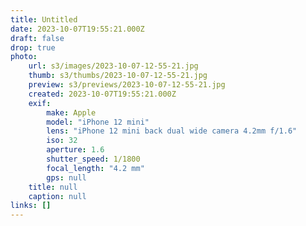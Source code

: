 ```yaml
---
title: Untitled
date: 2023-10-07T19:55:21.000Z
draft: false
drop: true
photo:
    url: s3/images/2023-10-07-12-55-21.jpg
    thumb: s3/thumbs/2023-10-07-12-55-21.jpg
    preview: s3/previews/2023-10-07-12-55-21.jpg
    created: 2023-10-07T19:55:21.000Z
    exif:
        make: Apple
        model: "iPhone 12 mini"
        lens: "iPhone 12 mini back dual wide camera 4.2mm f/1.6"
        iso: 32
        aperture: 1.6
        shutter_speed: 1/1800
        focal_length: "4.2 mm"
        gps: null
    title: null
    caption: null
links: []
---
```

